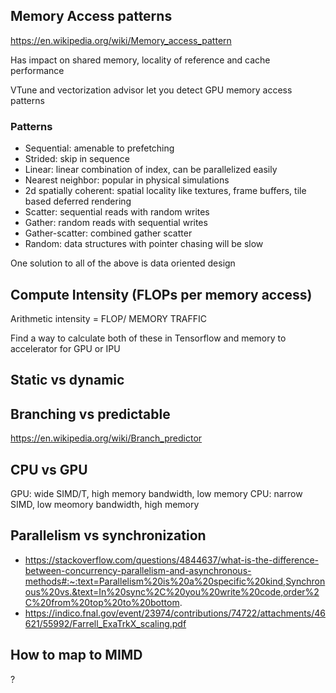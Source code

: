 ## Memory Access patterns
https://en.wikipedia.org/wiki/Memory_access_pattern

Has impact on shared memory, locality of reference and cache performance

VTune and vectorization advisor let you detect GPU memory access patterns

### Patterns
* Sequential: amenable to prefetching
* Strided: skip in sequence
* Linear: linear combination of index, can be parallelized easily
* Nearest neighbor: popular in physical simulations
* 2d spatially coherent: spatial locality like textures, frame buffers, tile based deferred rendering
* Scatter: sequential reads with random writes
* Gather: random reads with sequential writes
* Gather-scatter: combined gather scatter
* Random: data structures with pointer chasing will be slow

One solution to all of the above is data oriented design


## Compute Intensity (FLOPs per memory access)
Arithmetic intensity  = FLOP/ MEMORY TRAFFIC

Find a way to calculate both of these in Tensorflow and memory to accelerator for GPU or IPU

## Static vs dynamic



## Branching vs predictable
https://en.wikipedia.org/wiki/Branch_predictor

## CPU vs GPU
GPU: wide SIMD/T, high memory bandwidth, low memory 
CPU: narrow SIMD, low meomory bandwidth, high memory

## Parallelism vs synchronization
* https://stackoverflow.com/questions/4844637/what-is-the-difference-between-concurrency-parallelism-and-asynchronous-methods#:~:text=Parallelism%20is%20a%20specific%20kind,Synchronous%20vs.&text=In%20sync%2C%20you%20write%20code,order%2C%20from%20top%20to%20bottom.
* https://indico.fnal.gov/event/23974/contributions/74722/attachments/46621/55992/Farrell_ExaTrkX_scaling.pdf

## How to map to MIMD
?